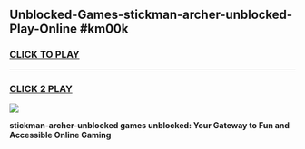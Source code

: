 
## Unblocked-Games-stickman-archer-unblocked-Play-Online #km00k
<h3>
<a href="https://news.freeplayer.one?title=stickman-archer-unblocked&ref=3">CLICK TO PLAY</a></h3>
<hr>

<h3>
<a href="https://news.freeplayer.one?title=stickman-archer-unblocked&ref=3">CLICK 2 PLAY</a>
  
</h3>

<a href="https://news.freeplayer.one?title=stickman-archer-unblocked&ref=3"><img src="https://clearcache.store/games.png"></a>


**stickman-archer-unblocked games unblocked: Your Gateway to Fun and Accessible Online Gaming**

